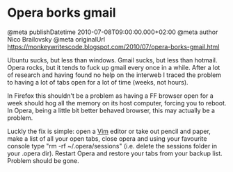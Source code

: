 # Opera borks gmail

@meta publishDatetime 2010-07-08T09:00:00.000+02:00
@meta author Nico Brailovsky
@meta originalUrl https://monkeywritescode.blogspot.com/2010/07/opera-borks-gmail.html

Ubuntu sucks, but less than windows. Gmail sucks, but less than hotmail. Opera rocks, but it tends to fuck up gmail every once in a while. After a lot of research and having found no help on the interweb I traced the problem to having a lot of tabs open for a lot of time (weeks, not hours).

In Firefox this shouldn't be a problem as having a FF browser open for a week should hog all the memory on its host computer, forcing you to reboot. In Opera, being a little bit better behaved browser, this may actually be a problem.

Luckly the fix is simple: open a [Vim](/blog_md/youfoundadeadlink.md) editor or take out pencil and paper, make a list of all your open tabs, close opera and using your favourite console type "rm -rf ~/.opera/sessions" (i.e. delete the sessions folder in your .opera dir). Restart Opera and restore your tabs from your backup list. Problem should be gone.

